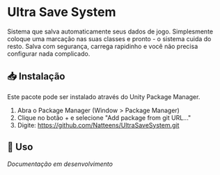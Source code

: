 # Ultra Save System

Sistema que salva automaticamente seus dados de jogo. Simplesmente coloque uma marcação nas suas classes e pronto - o sistema cuida do resto. Salva com segurança, carrega rapidinho e você não precisa configurar nada complicado.

## 📥 Instalação

Este pacote pode ser instalado através do Unity Package Manager.

1. Abra o Package Manager (Window > Package Manager)
2. Clique no botão + e selecione "Add package from git URL..."
3. Digite: https://github.com/Natteens/UltraSaveSystem.git

## 🚀 Uso

*Documentação em desenvolvimento*
